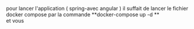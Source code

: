 pour lancer l'application ( spring-avec angular ) il suffait de lancer le fichier docker compose par la commande **docker-compose up -d **  
et vous 